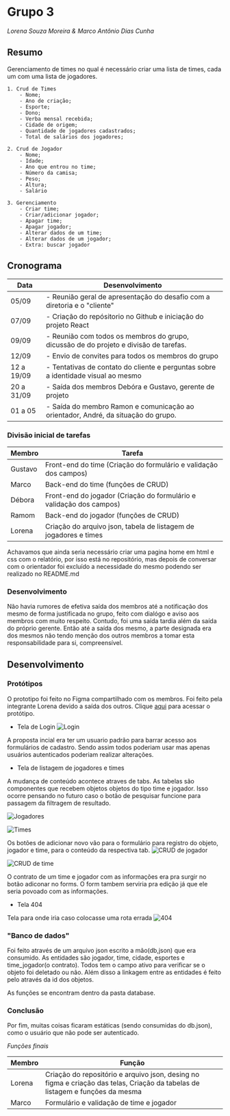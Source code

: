 # Grupo 3
*Lorena Souza Moreira & Marco Antônio Dias Cunha*

## Resumo

Gerenciamento de times no qual é necessário criar uma lista de times,
cada um com uma lista de jogadores. 

    1. Crud de Times
        - Nome;
        - Ano de criação;
        - Esporte;
        - Dono;
        - Verba mensal recebida;
        - Cidade de origem;
        - Quantidade de jogadores cadastrados;
        - Total de salários dos jogadores;

    2. Crud de Jogador
        - Nome;
        - Idade;
        - Ano que entrou no time;
        - Número da camisa;
        - Peso;
        - Altura;
        - Salário

    3. Gerenciamento
        - Criar time;
        - Criar/adicionar jogador;
        - Apagar time;
        - Apagar jogador;
        - Alterar dados de um time;
        - Alterar dados de um jogador;
        - Extra: buscar jogador

## Cronograma

Data   | Desenvolvimento
--------- | ------
05/09 | - Reunião geral de apresentação do desafio com a diretoria e o "cliente"
07/09 | - Criação do repósitorio no Github e iniciação do projeto React
09/09 | - Reunião com todos os membros do grupo, dicussão de do projeto e divisão de tarefas.  
12/09 | - Envio de convites para todos os membros do grupo
12 a 19/09 | - Tentativas de contato do cliente e perguntas sobre a identidade visual ao mesmo
20 a 31/09| - Saída dos membros Debóra e Gustavo, gerente de projeto
01 a 05| - Saída do membro Ramon e comunicação ao orientador, André, da situação do grupo.

### Divisão inicial de tarefas
Membro   | Tarefa
--------- | ------
Gustavo | Front-end do time (Criação do formulário e validação dos campos)
Marco | Back-end do time (funções de CRUD)
Débora | Front-end do jogador (Criação do formulário e validação dos campos)
Ramom | Back-end do jogador (funções de CRUD)
Lorena | Criação do arquivo json, tabela de listagem de jogadores e times 

Achavamos que ainda seria necessário criar uma pagina home em html e css com o relatório, por isso está no repositório, mas depois de conversar com o orientador foi excluído a necessidade do mesmo podendo ser realizado no README.md

### Desenvolvimento

Não havia rumores de efetiva saída dos membros até a notificação dos mesmo de forma justificada no grupo, feito com dialógo e aviso aos membros com muito respeito. Contudo, foi uma saída tardia além da saída do próprio gerente. Então até a saída dos mesmo, a parte designada era dos mesmos não tendo menção dos outros membros a tomar esta responsabilidade para si, compreensível. 

## Desenvolvimento


### Protótipos

O prototipo foi feito no Figma compartilhado com os membros. Foi feito pela integrante Lorena devido a saída dos outros. Clique [aqui]() para acessar o protótipo.

- Tela de Login
![Login](./public/assets/Desktop%20-%201.png)

A proposta incial era ter um usuario padrão para barrar acesso aos formulários de cadastro. Sendo assim todos poderiam usar mas apenas usuários autenticados poderiam realizar alterações.
  - Tela de listagem de jogadores e times 

A mudança de conteúdo acontece atraves de tabs. As tabelas são componentes que recebem objetos objetos do tipo time e jogador. Isso ocorre pensando no futuro caso o botão de pesquisar funcione para passagem da filtragem de resultado.
  
![Jogadores](./public/assets/Desktop%20-%202.png)

![Times](./public/assets/Desktop%20-%203.png)

Os botões de adicionar novo vão para o formulário para registro do objeto, jogador e time, para o conteúdo da respectiva tab.
![CRUD de jogador](./public/assets/Frame%201.png)

![CRUD de time](./public/assets/Frame%202.png)

O contrato de um time e jogador com as informações era pra surgir no botão adiconar no forms. O form tambem serviria pra edição já que ele seria povoado com as informações.

- Tela 404
  
Tela para onde iria caso colocasse uma rota errada
![404](./public/assets/Desktop%20-%204.png)

### "Banco de dados"

Foi feito através de um arquivo json escrito a mão(db,json) que era consumido. As entidades são jogador, time, cidade, esportes e time_jogador(o contrato). Todos tem o campo ativo para verificar se o objeto foi deletado ou não. Além disso a linkagem entre as entidades é feito pelo através da id dos objetos.

As funções se encontram dentro da pasta database.

### Conclusão

Por fim, muitas coisas ficaram estáticas (sendo consumidas do db.json), como o usuário que não pode ser autenticado.

*Funções finais*

Membro   | Função
--------- | -----
Lorena | Criação do repositório e arquivo json, desing no figma e criação das telas, Criação da tabelas de listagem e funções da mesma
Marco | Formulário e validação de time e jogador
